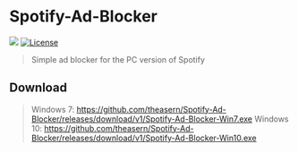 # Spotify-Ad-Blocker
![](https://img.shields.io/github/downloads/theasern/Spotify-Ad-Blocker/total.svg?style=flat)
[![License](https://img.shields.io/badge/License-BSD%203--Clause-orange.svg)](https://opensource.org/licenses/BSD-3-Clause)

> Simple ad blocker for the PC version of Spotify

## Download
> Windows 7: https://github.com/theasern/Spotify-Ad-Blocker/releases/download/v1/Spotify-Ad-Blocker-Win7.exe
> Windows 10: https://github.com/theasern/Spotify-Ad-Blocker/releases/download/v1/Spotify-Ad-Blocker-Win10.exe
